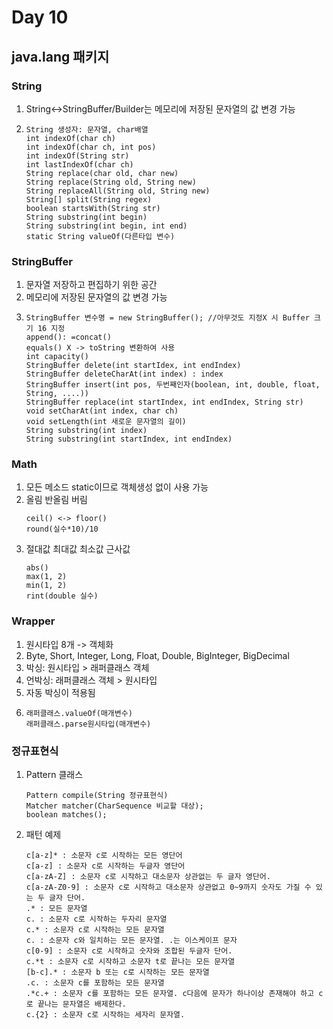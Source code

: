 # Day 10
## java.lang 패키지
### String
1. String<->StringBuffer/Builder는 메모리에 저장된 문자열의 값 변경 가능 </br>
2. ```
   String 생성자: 문자열, char배열
   int indexOf(char ch)
   int indexOf(char ch, int pos)
   int indexOf(String str)
   int lastIndexOf(char ch)
   String replace(char old, char new)
   String replace(String old, String new)
   String replaceAll(String old, String new)
   String[] split(String regex)
   boolean startsWith(String str)
   String substring(int begin)
   String substring(int begin, int end)
   static String valueOf(다른타입 변수)
   ```
   
### StringBuffer
1. 문자열 저장하고 편집하기 위한 공간
2. 메모리에 저장된 문자열의 값 변경 가능
3. ```
   StringBuffer 변수명 = new StringBuffer(); //아무것도 지정X 시 Buffer 크기 16 지정
   append(): =concat()
   equals() X -> toString 변환하여 사용
   int capacity()
   StringBuffer delete(int startIdex, int endIndex)
   StringBuffer deleteCharAt(int index) : index
   StringBuffer insert(int pos, 두번째인자(boolean, int, double, float, String, ....))
   StringBuffer replace(int startIndex, int endIndex, String str)
   void setCharAt(int index, char ch)
   void setLength(int 새로운 문자열의 길이)
   String substring(int index)
   String substring(int startIndex, int endIndex)
   ```
   
### Math
1. 모든 메소드 static이므로 객체생성 없이 사용 가능
2. 올림 반올림 버림
   ```
   ceil() <-> floor()
   round(실수*10)/10
   ```
3. 절대값 최대값 최소값 근사값
   ```
   abs()
   max(1, 2)
   min(1, 2)
   rint(double 실수)
   ```
   
### Wrapper
1. 원시타입 8개 -> 객체화
2. Byte, Short, Integer, Long, Float, Double, BigInteger, BigDecimal
3. 박싱: 원시타입 > 래퍼클래스 객체
4. 언박싱: 래퍼클래스 객체 > 원시타입
5. 자동 박싱이 적용됨
6. ```
   래퍼클래스.valueOf(매개변수)
   래퍼클래스.parse원시타입(매개변수)
   ```

### 정규표현식
1. Pattern 클래스
   ```
   Pattern compile(String 정규표현식)
   Matcher matcher(CharSequence 비교할 대상);
   boolean matches();
   ```
2. 패턴 예제
   ```
   c[a-z]* : 소문자 c로 시작하는 모든 영단어
   c[a-z] : 소문자 c로 시작하는 두글자 영단어
   c[a-zA-Z] : 소문자 c로 시작하고 대소문자 상관없는 두 글자 영단어.
   c[a-zA-Z0-9] : 소문자 c로 시작하고 대소문자 상관없고 0~9까지 숫자도 가질 수 있는 두 글자 단어.
   .* : 모든 문자열
   c. : 소문자 c로 시작하는 두자리 문자열
   c.* : 소문자 c로 시작하는 모든 문자열
   c. : 소문자 c와 일치하는 모든 문자열. .는 이스케이프 문자
   c[0-9] : 소문자 c로 시작하고 숫자와 조합된 두글자 단어.
   c.*t : 소문자 c로 시작하고 소문자 t로 끝나는 모든 문자열
   [b-c].* : 소문자 b 또는 c로 시작하는 모든 문자열
   .c. : 소문자 c를 포함하는 모든 문자열
   .*c.+ : 소문자 c를 포함하는 모든 문자열. c다음에 문자가 하나이상 존재해야 하고 c로 끝나는 문자열은 배제한다.
   c.{2} : 소문자 c로 시작하는 세자리 문자열.
   ```
